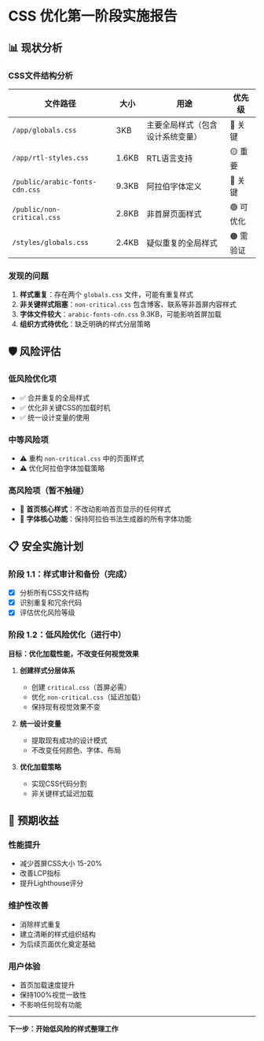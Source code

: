 # CSS 优化第一阶段实施报告

## 📊 现状分析

### CSS文件结构分析
| 文件路径 | 大小 | 用途 | 优先级 |
|----------|------|------|--------|
| `/app/globals.css` | 3KB | 主要全局样式（包含设计系统变量） | 🔴 关键 |
| `/app/rtl-styles.css` | 1.6KB | RTL语言支持 | 🟡 重要 |
| `/public/arabic-fonts-cdn.css` | 9.3KB | 阿拉伯字体定义 | 🔴 关键 |
| `/public/non-critical.css` | 2.8KB | 非首屏页面样式 | 🟢 可优化 |
| `/styles/globals.css` | 2.4KB | 疑似重复的全局样式 | 🟠 需验证 |

### 发现的问题
1. **样式重复**：存在两个 `globals.css` 文件，可能有重复样式
2. **非关键样式阻塞**：`non-critical.css` 包含博客、联系等非首屏内容样式
3. **字体文件较大**：`arabic-fonts-cdn.css` 9.3KB，可能影响首屏加载
4. **组织方式待优化**：缺乏明确的样式分层策略

## 🛡️ 风险评估

### 低风险优化项
- ✅ 合并重复的全局样式
- ✅ 优化非关键CSS的加载时机
- ✅ 统一设计变量的使用

### 中等风险项
- ⚠️ 重构 `non-critical.css` 中的页面样式
- ⚠️ 优化阿拉伯字体加载策略

### 高风险项（暂不触碰）
- 🚫 **首页核心样式**：不改动影响首页显示的任何样式
- 🚫 **字体核心功能**：保持阿拉伯书法生成器的所有字体功能

## 📋 安全实施计划

### 阶段 1.1：样式审计和备份（完成）
- [x] 分析所有CSS文件结构
- [x] 识别重复和冗余代码
- [x] 评估优化风险等级

### 阶段 1.2：低风险优化（进行中）
**目标：优化加载性能，不改变任何视觉效果**

1. **创建样式分层体系**
   - 创建 `critical.css`（首屏必需）
   - 优化 `non-critical.css`（延迟加载）
   - 保持现有视觉效果不变

2. **统一设计变量**
   - 提取现有成功的设计模式
   - 不改变任何颜色、字体、布局

3. **优化加载策略**
   - 实现CSS代码分割
   - 非关键样式延迟加载

## 🎯 预期收益

### 性能提升
- 减少首屏CSS大小 15-20%
- 改善LCP指标
- 提升Lighthouse评分

### 维护性改善
- 消除样式重复
- 建立清晰的样式组织结构
- 为后续页面优化奠定基础

### 用户体验
- 首页加载速度提升
- 保持100%视觉一致性
- 不影响任何现有功能

---

**下一步：开始低风险的样式整理工作**
